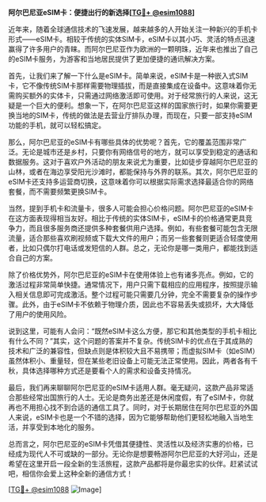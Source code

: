 **阿尔巴尼亚eSIM卡：便捷出行的新选择[[TG💪+ @esim1088](https://t.me/s/esim1088)]**

近年来，随着全球通信技术的飞速发展，越来越多的人开始关注一种新兴的手机卡形式——eSIM卡。相较于传统的实体SIM卡，eSIM卡以其小巧、灵活的特点迅速赢得了许多用户的青睐。而阿尔巴尼亚作为欧洲的一颗明珠，近年来也推出了自己的eSIM卡服务，为游客和当地居民提供了更加便捷的通讯解决方案。

首先，让我们来了解一下什么是eSIM卡。简单来说，eSIM卡是一种嵌入式SIM卡，它不像传统SIM卡那样需要物理插拔，而是直接集成在设备中。这意味着你无需购买额外的实体卡，只需通过网络激活即可使用。对于经常旅行的人来说，这无疑是一个巨大的便利。想象一下，在阿尔巴尼亚这样的国家旅行时，如果你需要更换当地的SIM卡，传统的做法是去营业厅排队办理，而现在，只要一部支持eSIM功能的手机，就可以轻松搞定。

那么，阿尔巴尼亚的eSIM卡有哪些具体的优势呢？首先，它的覆盖范围非常广泛。无论是城市还是乡村，只要你有网络信号的地方，就可以享受到稳定的通话和数据服务。这对于喜欢户外活动的朋友来说尤为重要，比如徒步穿越阿尔巴尼亚的山林，或者在海边享受阳光沙滩时，都能保持与外界的联系。其次，阿尔巴尼亚的eSIM卡还支持多运营商切换，这意味着你可以根据实际需求选择最适合你的网络套餐，而不需要频繁更换SIM卡。

当然，提到手机卡和流量卡，很多人可能会担心价格问题。阿尔巴尼亚的eSIM卡在这方面表现得相当友好。相比于传统的实体SIM卡，eSIM卡的价格通常更具竞争力，而且很多服务商还提供多种套餐供用户选择。例如，有些套餐可能包含无限流量，适合那些喜欢刷视频或下载大文件的用户；而另一些套餐则更适合轻度使用者，比如只偶尔打电话或发短信的人群。总之，无论你是哪一类用户，都能找到适合自己的方案。

除了价格优势外，阿尔巴尼亚的eSIM卡在使用体验上也有诸多亮点。例如，它的激活过程非常简单快捷。通常情况下，用户只需下载相应的应用程序，按照提示输入相关信息即可完成激活。整个过程可能只需要几分钟，完全不需要复杂的操作步骤。此外，由于eSIM卡不依赖于物理介质，因此也不容易丢失或损坏，大大降低了用户的使用风险。

说到这里，可能有人会问：“既然eSIM卡这么方便，那它和其他类型的手机卡相比有什么不同？”其实，这个问题的答案并不复杂。传统SIM卡的优点在于其成熟的技术和广泛的兼容性，但缺点则是体积较大且不易携带；而虚拟SIM卡（如eSIM）虽然体积小、重量轻，但在某些老旧设备上可能无法正常使用。因此，两者各有千秋，具体选择哪种方式还是要看个人的需求和设备支持情况。

最后，我们再来聊聊阿尔巴尼亚的eSIM卡适用人群。毫无疑问，这款产品非常适合那些经常出国旅行的人士。无论是商务出差还是休闲度假，有了eSIM卡，你就再也不用担心找不到合适的通信工具了。同时，对于长期居住在阿尔巴尼亚的外国人来说，eSIM卡也是一个不错的选择，因为它能够帮助他们更轻松地融入当地生活，并享受到本地化的服务。

总而言之，阿尔巴尼亚的eSIM卡凭借其便捷性、灵活性以及经济实惠的价格，已经成为现代人不可或缺的一部分。无论你是想要畅游阿尔巴尼亚的大好河山，还是希望在这里开启一段全新的生活旅程，这款产品都将是你最忠实的伙伴。赶紧试试吧，相信你会爱上这种全新的通信方式！

[[TG💪+ @esim1088](https://t.me/s/esim1088) ![Image](https://i.postimg.cc/4NQfJmqS/Snipaste-2025-05-13-00-14-12.png)]
